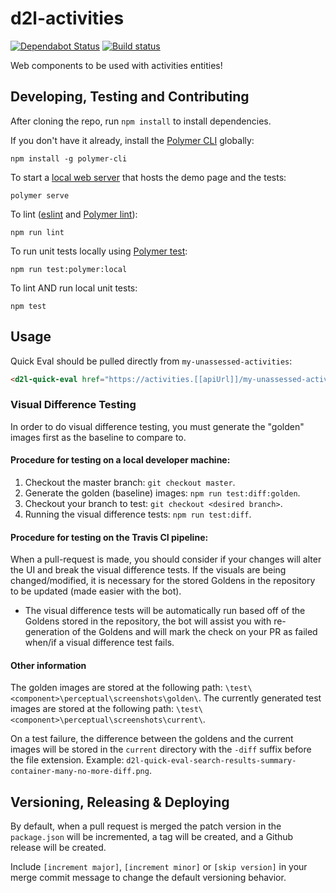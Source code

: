 # d2l-activities
[![Dependabot Status](https://api.dependabot.com/badges/status?host=github&repo=BrightspaceHypermediaComponents/activities)](https://dependabot.com)
[![Build status](https://travis-ci.com/brightspaceHypermediaComponents/activities.svg?branch=master)](https://travis-ci.com/brightspaceHypermediaComponents/activities)

Web components to be used with activities entities!

## Developing, Testing and Contributing

After cloning the repo, run `npm install` to install dependencies.

If you don't have it already, install the [Polymer CLI](https://www.polymer-project.org/3.0/docs/tools/polymer-cli) globally:

```shell
npm install -g polymer-cli
```

To start a [local web server](https://www.polymer-project.org/3.0/docs/tools/polymer-cli-commands#serve) that hosts the demo page and the tests:

```shell
polymer serve
```

To lint ([eslint](http://eslint.org/) and [Polymer lint](https://www.polymer-project.org/3.0/docs/tools/polymer-cli-commands#lint)):

```shell
npm run lint
```

To run unit tests locally using [Polymer test](https://www.polymer-project.org/3.0/docs/tools/polymer-cli-commands#tests):

```shell
npm run test:polymer:local
```

To lint AND run local unit tests:

```shell
npm test
```

## Usage

Quick Eval should be pulled directly from `my-unassessed-activities`:

```html
<d2l-quick-eval href="https://activities.[[apiUrl]]/my-unassessed-activities" token="token"></d2l-quick-eval>
```

[ci-url]: https://travis-ci.org/BrightspaceUI/activities
[ci-image]: https://travis-ci.org/BrightspaceUI/activities.svg?branch=master

### Visual Difference Testing

In order to do visual difference testing, you must generate the "golden" images first as the baseline to compare to.

#### Procedure for testing on a local developer machine:

1. Checkout the master branch: `git checkout master`.
2. Generate the golden (baseline) images: `npm run test:diff:golden`.
3. Checkout your branch to test: `git checkout <desired branch>`.
4. Running the visual difference tests: `npm run test:diff`.

#### Procedure for testing on the Travis CI pipeline:

When a pull-request is made, you should consider if your changes will alter the UI and break the visual difference tests.
If the visuals are being changed/modified, it is necessary for the stored Goldens in the repository to be updated (made easier with the bot).

* The visual difference tests will be automatically run based off of the Goldens stored in the repository, the bot will assist you with re-generation of the Goldens and will mark the check on your PR as failed when/if a visual difference test fails.

#### Other information

The golden images are stored at the following path: `\test\<component>\perceptual\screenshots\golden\`.
The currently generated test images are stored at the following path: `\test\<component>\perceptual\screenshots\current\`.

On a test failure, the difference between the goldens and the current images will be stored in the `current` directory with the `-diff` suffix before the file extension. Example: `d2l-quick-eval-search-results-summary-container-many-no-more-diff.png`.

## Versioning, Releasing & Deploying

 By default, when a pull request is merged the patch version in the `package.json` will be incremented, a tag will be created, and a Github release will be created.

 Include `[increment major]`, `[increment minor]` or `[skip version]` in your merge commit message to change the default versioning behavior.

